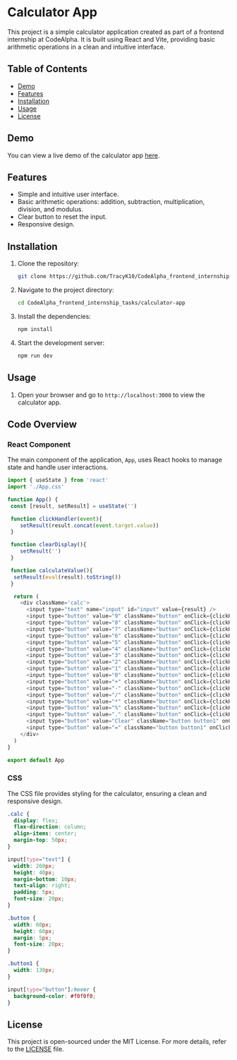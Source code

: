 # Calculator App

This project is a simple calculator application created as part of a frontend internship at CodeAlpha. It is built using React and Vite, providing basic arithmetic operations in a clean and intuitive interface.

## Table of Contents

- [Demo](#demo)
- [Features](#features)
- [Installation](#installation)
- [Usage](#usage)
- [License](#license)

## Demo

You can view a live demo of the calculator app [here](https://github.com/TracyK10/CodeAlpha_frontend_internship_tasks/tree/main/calculator-app).

## Features

- Simple and intuitive user interface.
- Basic arithmetic operations: addition, subtraction, multiplication, division, and modulus.
- Clear button to reset the input.
- Responsive design.

## Installation

1. Clone the repository:
    ```bash
    git clone https://github.com/TracyK10/CodeAlpha_frontend_internship_tasks.git
    ```
2. Navigate to the project directory:
    ```bash
    cd CodeAlpha_frontend_internship_tasks/calculator-app
    ```
3. Install the dependencies:
    ```bash
    npm install
    ```
4. Start the development server:
    ```bash
    npm run dev
    ```

## Usage

1. Open your browser and go to `http://localhost:3000` to view the calculator app.

## Code Overview

### React Component

The main component of the application, `App`, uses React hooks to manage state and handle user interactions.

```javascript
import { useState } from 'react'
import './App.css'

function App() {
 const [result, setResult] = useState('')

 function clickHandler(event){
    setResult(result.concat(event.target.value))
 }

 function clearDisplay(){
    setResult('')
 }

 function calculateValue(){
  setResult(eval(result).toString())
 }

  return (
    <div className='calc'>
      <input type="text" name="input" id="input" value={result} />
      <input type="button" value="9" className="button" onClick={clickHandler}/>
      <input type="button" value="8" className="button" onClick={clickHandler}/>
      <input type="button" value="7" className="button" onClick={clickHandler}/>
      <input type="button" value="6" className="button" onClick={clickHandler}/>
      <input type="button" value="5" className="button" onClick={clickHandler}/>
      <input type="button" value="4" className="button" onClick={clickHandler}/>
      <input type="button" value="3" className="button" onClick={clickHandler}/>
      <input type="button" value="2" className="button" onClick={clickHandler}/>
      <input type="button" value="1" className="button" onClick={clickHandler}/>
      <input type="button" value="0" className="button" onClick={clickHandler}/>
      <input type="button" value="+" className="button" onClick={clickHandler}/>
      <input type="button" value="-" className="button" onClick={clickHandler}/>
      <input type="button" value="/" className="button" onClick={clickHandler}/>
      <input type="button" value="*" className="button" onClick={clickHandler}/>
      <input type="button" value="%" className="button" onClick={clickHandler}/>
      <input type="button" value="." className="button" onClick={clickHandler}/>
      <input type="button" value="Clear" className="button button1" onClick={clearDisplay}/>
      <input type="button" value="=" className="button button1" onClick={calculateValue}/>
    </div>
  )
}

export default App
```

### CSS

The CSS file provides styling for the calculator, ensuring a clean and responsive design.

```css
.calc {
  display: flex;
  flex-direction: column;
  align-items: center;
  margin-top: 50px;
}

input[type="text"] {
  width: 260px;
  height: 40px;
  margin-bottom: 10px;
  text-align: right;
  padding: 5px;
  font-size: 20px;
}

.button {
  width: 60px;
  height: 60px;
  margin: 5px;
  font-size: 20px;
}

.button1 {
  width: 130px;
}

input[type="button"]:hover {
  background-color: #f0f0f0;
}
```

## License

This project is open-sourced under the MIT License. For more details, refer to the [LICENSE](LICENSE) file.
